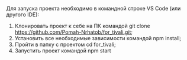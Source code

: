 Для запуска проекта необходимо в командной строке VS Code (или другого IDE):

1. Клонировать проект к себе на ПК командой git clone https://github.com/Pomah-Nrhatob/for_tivali.git;
2. Установить все необходимые зависимости командой npm install;
3. Пройти в папку с проектом cd for_tivali;
4. Запустить проект командой npm start
